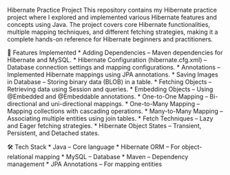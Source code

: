 Hibernate Practice Project
This repository contains my Hibernate practice project where I explored and implemented various Hibernate features and concepts using Java.
The project covers core Hibernate functionalities, multiple mapping techniques, and different fetching strategies, making it a complete hands-on reference for Hibernate beginners and practitioners.

📌 Features Implemented
    * Adding Dependencies – Maven dependencies for Hibernate and MySQL.
    * Hibernate Configuration (hibernate.cfg.xml) – Database connection settings and mapping configurations.
    * Annotations – Implemented Hibernate mappings using JPA annotations.
    * Saving Images in Database – Storing binary data (BLOB) in a table.
    * Fetching Objects – Retrieving data using Session and queries.
    * Embedding Objects – Using @Embedded and @Embeddable annotations.
    * One-to-One Mapping – Bi-directional and uni-directional mappings.
    * One-to-Many Mapping – Mapping collections with cascading operations.
    * Many-to-Many Mapping – Associating multiple entities using join tables.
    * Fetch Techniques – Lazy and Eager fetching strategies.
    * Hibernate Object States – Transient, Persistent, and Detached states.

  🛠️ Tech Stack
    * Java – Core language
    * Hibernate ORM – For object-relational mapping
    * MySQL – Database
    * Maven – Dependency management
    * JPA Annotations – For mapping entities
    

